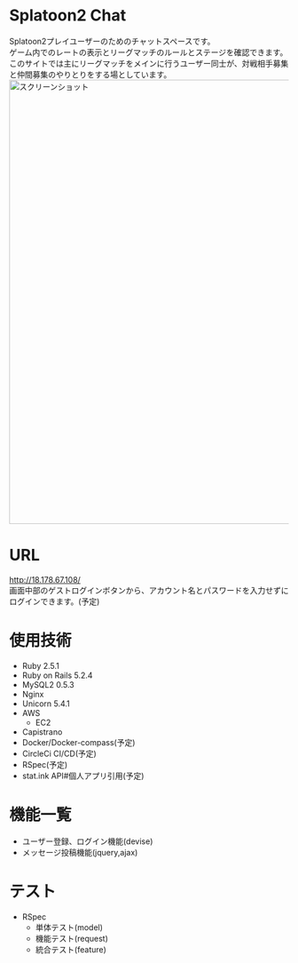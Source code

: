 # Splatoon2 Chat
Splatoon2プレイユーザーのためのチャットスペースです。<br>
ゲーム内でのレートの表示とリーグマッチのルールとステージを確認できます。<br>
このサイトでは主にリーグマッチをメインに行うユーザー同士が、対戦相手募集と仲間募集のやりとりをする場としています。
<image width="800" alt="スクリーンショット" src="">

# URL
http://18.178.67.108/<br>
画面中部のゲストログインボタンから、アカウント名とパスワードを入力せずにログインできます。(予定)

# 使用技術
- Ruby 2.5.1
- Ruby on Rails 5.2.4
- MySQL2 0.5.3
- Nginx
- Unicorn 5.4.1
- AWS
  - EC2
- Capistrano
- Docker/Docker-compass(予定)
- CircleCi CI/CD(予定)
- RSpec(予定)
- stat.ink API#個人アプリ引用(予定)

# 機能一覧
- ユーザー登録、ログイン機能(devise)
- メッセージ投稿機能(jquery,ajax)

# テスト
- RSpec
  - 単体テスト(model)
  - 機能テスト(request)
  - 統合テスト(feature)